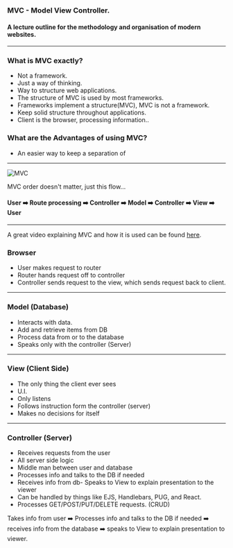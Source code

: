 ### MVC - Model View Controller.

#### A lecture outline for the methodology and organisation of modern websites.

---

### What is MVC exactly?

- Not a framework.
- Just a way of thinking.
- Way to structure web applications.
- The structure of MVC is used by most frameworks.
- Frameworks implement a structure(MVC), MVC is not a framework.
- Keep solid structure throughout applications.
- Client is the browser, processing information..

### What are the Advantages of using MVC?

- An easier way to keep a separation of

---

![MVC](https://www.ma-no.org/cache/galleries/contents-2002/router-mvc-db.svg.png "MVC")

MVC order doesn't matter, just this flow...

#### User :arrow_right: Route processing :arrow_right: Controller :arrow_right: Model :arrow_right: Controller :arrow_right: View :arrow_right: User

---

A great video explaining MVC and how it is used can be found [here](https://youtu.be/1IsL6g2ixak).

### Browser

- User makes request to router
- Router hands request off to controller
- Controller sends request to the view, which sends request back to client.

---

### Model (Database)

- Interacts with data.
- Add and retrieve items from DB
- Process data from or to the database
- Speaks only with the controller (Server)

---

### View (Client Side)

- The only thing the client ever sees
- U.I.
- Only listens
- Follows instruction form the controller (server)
- Makes no decisions for itself

---

### Controller (Server)

- Receives requests from the user
- All server side logic
- Middle man between user and database
- Processes info and talks to the DB if needed
- Receives info from db- Speaks to View to explain presentation to the viewer
- Can be handled by things like EJS, Handlebars, PUG, and React.
- Processes GET/POST/PUT/DELETE requests. (CRUD)

Takes info from user ➡️ Processes info and talks to the DB if needed ➡️ receives info from the database ➡️ speaks to View to explain presentation to viewer.
